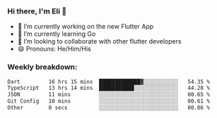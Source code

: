 ### Hi there, I'm Eli 👋
- 🔭 I’m currently working on the new Flutter App
- 🌱 I’m currently learning Go
- 🦄 I’m looking to collaborate with other flutter developers
- 😄 Pronouns: He/Him/His

### Weekly breakdown:
<!--START_SECTION:waka-->

```txt
Dart         16 hrs 15 mins  █████████████▓░░░░░░░░░░░   54.35 %
TypeScript   13 hrs 14 mins  ███████████░░░░░░░░░░░░░░   44.28 %
JSON         11 mins         ░░░░░░░░░░░░░░░░░░░░░░░░░   00.65 %
Git Config   10 mins         ░░░░░░░░░░░░░░░░░░░░░░░░░   00.61 %
Other        0 secs          ░░░░░░░░░░░░░░░░░░░░░░░░░   00.06 %
```

<!--END_SECTION:waka-->

